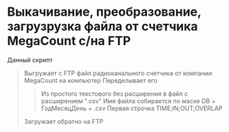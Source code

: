 # Выкачивание, преобразование, загрузрузка файла от счетчика MegaCount с/на FTP

Данный скрипт 
> Выгружает с FTP файл радиоканального счетчика от компании MegaCount на компьютер
> Переделывает его 
>> Из простого текстового без расширения в файл с расширением ".csv"
>> Имя файла собирается по маске DB + ГодМесяцДень + .csv
>> Первая строчка TIME;IN;OUT;OVERLAP
>
> Загружает обратно на FTP
